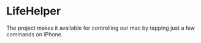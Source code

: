 # LifeHelper
The project makes it available for controlling our mac by tapping just a few commands on iPhone.
